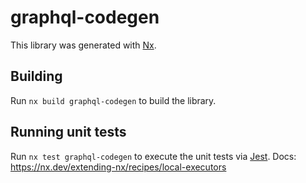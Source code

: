 # graphql-codegen

This library was generated with [Nx](https://nx.dev).

## Building

Run `nx build graphql-codegen` to build the library.

## Running unit tests

Run `nx test graphql-codegen` to execute the unit tests via [Jest](https://jestjs.io).
Docs: https://nx.dev/extending-nx/recipes/local-executors
